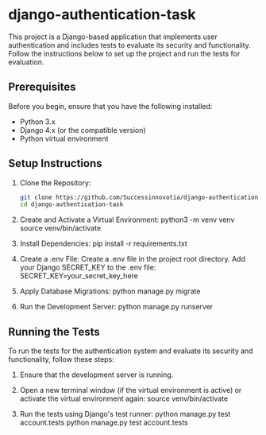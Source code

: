# django-authentication-task

This project is a Django-based application that implements user authentication and includes tests to evaluate its security and functionality. Follow the instructions below to set up the project and run the tests for evaluation.

## Prerequisites

Before you begin, ensure that you have the following installed:

- Python 3.x
- Django 4.x (or the compatible version)
- Python virtual environment 

## Setup Instructions

1. Clone the Repository:

   ```bash
   git clone https://github.com/Successinnovatia/django-authentication-task.git
   cd django-authentication-task
2. Create and Activate a Virtual Environment:
   python3 -m venv venv
   source venv/bin/activate
3. Install Dependencies:
   pip install -r requirements.txt
4. Create a .env File:
   Create a .env file in the project root directory.
   Add your Django SECRET_KEY to the .env file:
   SECRET_KEY=your_secret_key_here
6. Apply Database Migrations:
   python manage.py migrate
7. Run the Development Server:
   python manage.py runserver

## Running the Tests
To run the tests for the authentication system and evaluate its security and functionality, follow these steps:

1. Ensure that the development server is running.

2. Open a new terminal window (if the virtual environment is active) or activate the virtual environment again:
   source venv/bin/activate
3. Run the tests using Django's test runner:
   python manage.py test account.tests
   python manage.py test account.tests

